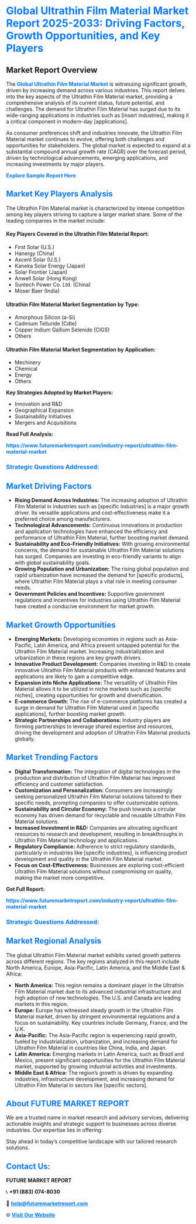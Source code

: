 <h1 style="color: #007BFF;">Global Ultrathin Film Material Market Report 2025-2033: Driving Factors, Growth Opportunities, and Key Players</h1>

<section id="overview">
<h2>Market Report Overview</h2>
<p>The <a href="https://www.futuremarketreport.com/industry-report/ultrathin-film-material-market" style="color: #007BFF; text-decoration: none;"><strong>Global Ultrathin Film Material Market</strong></a> is witnessing significant growth, driven by increasing demand across various industries. This report delves into the key aspects of the Ultrathin Film Material market, providing a comprehensive analysis of its current status, future potential, and challenges. The demand for Ultrathin Film Material has surged due to its wide-ranging applications in industries such as [insert industries], making it a critical component in modern-day [applications].</p>
<p>As consumer preferences shift and industries innovate, the Ultrathin Film Material market continues to evolve, offering both challenges and opportunities for stakeholders. The global market is expected to expand at a substantial compound annual growth rate (CAGR) over the forecast period, driven by technological advancements, emerging applications, and increasing investments by major players.</p>
</section>

<section id="overview">
<p><a href="https://www.futuremarketreport.com/request-sample/reportId=54143" style="color: #007BFF; text-decoration: none;"><strong>Explore Sample Report Here</strong></a></p>
</section>

<section id="key-players">
<h2 style="color: #007BFF;">Market Key Players Analysis</h2>
<p>The Ultrathin Film Material market is characterized by intense competition among key players striving to capture a larger market share. Some of the leading companies in the market include:</p>
<h4>Key Players Covered in the Ultrathin Film Material Report:</h4>
<ul><li>First Solar (U.S.)</li><li>Hanergy (China)</li><li>Ascent Solar (U.S.)</li><li>Kaneka Solar Energy (Japan)</li><li>Solar Frontier (Japan)</li><li>Anwell Solar (Hong Kong)</li><li>Suntech Power Co. Ltd. (China)</li><li>Moser Baer (India)</li></ul>
<h4>Ultrathin Film Material Market Segmentation by Type:</h4>
<ul><li>Amorphous Silicon (a-Si)</li><li>Cadmium Telluride (Cdte)</li><li>Copper Indium Gallium Selenide (CIGS)</li><li>Others</li></ul>

<h4>Ultrathin Film Material Market Segmentation by Application:</h4>
<ul><li>Mechinery</li><li>Chemical</li><li>Energy</li><li>Others</li></ul>
<p><strong>Key Strategies Adopted by Market Players:</strong></p>
<ul>
<li>Innovation and R&D</li>
<li>Geographical Expansion</li>
<li>Sustainability Initiatives</li>
<li>Mergers and Acquisitions</li>
</ul>
</section>

<section>
<p><strong>Read Full Analysis: </strong></p><a href="https://www.futuremarketreport.com/industry-report/ultrathin-film-material-market" style="color: #007BFF; text-decoration: none;"><strong>https://www.futuremarketreport.com/industry-report/ultrathin-film-material-market</strong></a>
<h3 style="color: #007BFF;">Strategic Questions Addressed:</h3>
</section>

<section id="driving-factors">
<h2 style="color: #007BFF;">Market Driving Factors</h2>
<ul>
<li><strong>Rising Demand Across Industries:</strong> The increasing adoption of Ultrathin Film Material in industries such as [specific industries] is a major growth driver. Its versatile applications and cost-effectiveness make it a preferred choice among manufacturers.</li>
<li><strong>Technological Advancements:</strong> Continuous innovations in production and application technologies have enhanced the efficiency and performance of Ultrathin Film Material, further boosting market demand.</li>
<li><strong>Sustainability and Eco-Friendly Initiatives:</strong> With growing environmental concerns, the demand for sustainable Ultrathin Film Material solutions has surged. Companies are investing in eco-friendly variants to align with global sustainability goals.</li>
<li><strong>Growing Population and Urbanization:</strong> The rising global population and rapid urbanization have increased the demand for [specific products], where Ultrathin Film Material plays a vital role in meeting consumer needs.</li>
<li><strong>Government Policies and Incentives:</strong> Supportive government regulations and incentives for industries using Ultrathin Film Material have created a conducive environment for market growth.</li>
</ul>
</section>

<section id="growth-opportunities">
<h2 style="color: #007BFF;">Market Growth Opportunities</h2>
<ul>
<li><strong>Emerging Markets:</strong> Developing economies in regions such as Asia-Pacific, Latin America, and Africa present untapped potential for the Ultrathin Film Material market. Increasing industrialization and urbanization in these regions are key growth drivers.</li>
<li><strong>Innovative Product Development:</strong> Companies investing in R&D to create innovative Ultrathin Film Material products with enhanced features and applications are likely to gain a competitive edge.</li>
<li><strong>Expansion into Niche Applications:</strong> The versatility of Ultrathin Film Material allows it to be utilized in niche markets such as [specific niches], creating opportunities for growth and diversification.</li>
<li><strong>E-commerce Growth:</strong> The rise of e-commerce platforms has created a surge in demand for Ultrathin Film Material used in [specific applications], further boosting market growth.</li>
<li><strong>Strategic Partnerships and Collaborations:</strong> Industry players are forming partnerships to leverage shared expertise and resources, driving the development and adoption of Ultrathin Film Material products globally.</li>
</ul>
</section>

<section id="trending-factors">
<h2 style="color: #007BFF;">Market Trending Factors</h2>
<ul>
<li><strong>Digital Transformation:</strong> The integration of digital technologies in the production and distribution of Ultrathin Film Material has improved efficiency and customer satisfaction.</li>
<li><strong>Customization and Personalization:</strong> Consumers are increasingly seeking personalized Ultrathin Film Material solutions tailored to their specific needs, prompting companies to offer customizable options.</li>
<li><strong>Sustainability and Circular Economy:</strong> The push towards a circular economy has driven demand for recyclable and reusable Ultrathin Film Material solutions.</li>
<li><strong>Increased Investment in R&D:</strong> Companies are allocating significant resources to research and development, resulting in breakthroughs in Ultrathin Film Material technology and applications.</li>
<li><strong>Regulatory Compliance:</strong> Adherence to strict regulatory standards, particularly in industries like [specific industries], is influencing product development and quality in the Ultrathin Film Material market.</li>
<li><strong>Focus on Cost-Effectiveness:</strong> Businesses are exploring cost-efficient Ultrathin Film Material solutions without compromising on quality, making the market more competitive.</li>
</ul>
</section>

<section>
<p><strong>Get Full Report: </strong></p><a href="https://www.futuremarketreport.com/industry-report/ultrathin-film-material-market" style="color: #007BFF; text-decoration: none;"><strong>https://www.futuremarketreport.com/industry-report/ultrathin-film-material-market</strong></a>
<h3 style="color: #007BFF;">Strategic Questions Addressed:</h3>
</section>


<section id="regional-analysis">
<h2 style="color: #007BFF;">Market Regional Analysis</h2>
<p>The global Ultrathin Film Material market exhibits varied growth patterns across different regions. The key regions analyzed in this report include North America, Europe, Asia-Pacific, Latin America, and the Middle East & Africa:</p>
<ul>
<li><strong>North America:</strong> This region remains a dominant player in the Ultrathin Film Material market due to its advanced industrial infrastructure and high adoption of new technologies. The U.S. and Canada are leading markets in this region.</li>
<li><strong>Europe:</strong> Europe has witnessed steady growth in the Ultrathin Film Material market, driven by stringent environmental regulations and a focus on sustainability. Key countries include Germany, France, and the U.K.</li>
<li><strong>Asia-Pacific:</strong> The Asia-Pacific region is experiencing rapid growth, fueled by industrialization, urbanization, and increasing demand for Ultrathin Film Material in countries like China, India, and Japan.</li>
<li><strong>Latin America:</strong> Emerging markets in Latin America, such as Brazil and Mexico, present significant opportunities for the Ultrathin Film Material market, supported by growing industrial activities and investments.</li>
<li><strong>Middle East & Africa:</strong> The region’s growth is driven by expanding industries, infrastructure development, and increasing demand for Ultrathin Film Material in sectors like [specific sectors].</li>
</ul>
</section>

<footer>
<h2 style="color: #007BFF;">About FUTURE MARKET REPORT</h2>
<p>We are a trusted name in market research and advisory services, delivering actionable insights and strategic support to businesses across diverse industries. Our expertise lies in offering:</p>

<p>Stay ahead in today’s competitive landscape with our tailored research solutions.</p>

<h2 style="color: #007BFF;">Contact Us:</h2>
<p><strong>FUTURE MARKET REPORT</strong></p>
<p>📞 <strong>+91 (883) 074-8030</strong></p>
<p>📧 <strong><a href="mailto:help@futuremarketreport.com" style="color: #007BFF;">help@futuremarketreport.com</a></strong></p>
<p>🌐 <strong><a href="https://www.futuremarketreport.com/" style="color: #007BFF;">Visit Our Website</a></strong></p>
</footer>